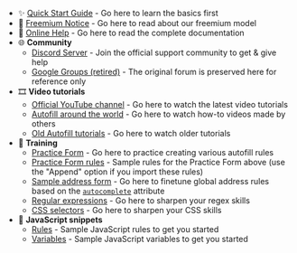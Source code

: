 - ✨ [Quick Start Guide](https://www.tohodo.com/autofill/quickstart.html) - Go here to learn the basics first
- 📢 [Freemium Notice](https://www.tohodo.com/autofill/freemium.html) - Go here to read about our freemium model
- 📕 [Online Help](https://www.tohodo.com/autofill/help.html) - Go here to read the complete documentation
- 🌐 **Community**
  - [Discord Server](https://discord.gg/NY6xxsQBRD) - Join the official support community to get & give help
  - [Google Groups (retired)](https://groups.google.com/g/chrome-autofill) - The original forum is preserved here for reference only
- 🎞️ **Video tutorials**
  - [Official YouTube channel](https://www.youtube.com/@lightningautofill) - Go here to watch the latest video tutorials
  - [Autofill around the world](https://www.youtube.com/playlist?list=PLwaOpg9d0KdXgwu7WlVILZCNGrKctUCoC) - Go here to watch how-to videos made by others
  - [Old Autofill tutorials](https://www.youtube.com/playlist?list=PLwaOpg9d0KdWp9kjGg4UyqJ6fGGzbtklK) - Go here to watch older tutorials
- 💪 **Training**
  - [Practice Form](https://www.tohodo.com/autofill/form.html) - Go here to practice creating various autofill rules
  - [Practice Form rules](https://pastebin.com/raw/k5j87pZB) - Sample rules for the Practice Form above (use the "Append" option if you import these rules)
  - [Sample address form](https://greenido.github.io/Product-Site-101/form-cc-example.html) - Go here to finetune global address rules based on the [`autocomplete`](https://developer.mozilla.org/docs/Web/HTML/Attributes/autocomplete) attribute
  - [Regular expressions](https://regex101.com/) - Go here to sharpen your regex skills
  - [CSS selectors](https://flukeout.github.io/) - Go here to sharpen your CSS skills
- 📜 **JavaScript snippets**
  - [Rules](https://github.com/thdoan/autofill-snippets/blob/main/rules.txt) - Sample JavaScript rules to get you started
  - [Variables](https://github.com/thdoan/autofill-snippets/blob/main/variables.txt) - Sample JavaScript variables to get you started
